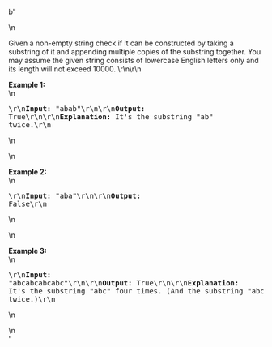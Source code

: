 b'<div class="question-description">\n<p>Given a non-empty string check if it can be constructed by taking a substring of it and appending multiple copies of the substring together.  You may assume the given string consists of lowercase English letters only and its length  will not exceed 10000. \r\n\r\n<p><b>Example 1:</b><br/>\n<pre>\r\n<b>Input:</b> "abab"\r\n\r\n<b>Output:</b> True\r\n\r\n<b>Explanation:</b> It\'s the substring "ab" twice.\r\n</pre>\n</p>\n<p><b>Example 2:</b><br/>\n<pre>\r\n<b>Input:</b> "aba"\r\n\r\n<b>Output:</b> False\r\n</pre>\n</p>\n<p><b>Example 3:</b><br/>\n<pre>\r\n<b>Input:</b> "abcabcabcabc"\r\n\r\n<b>Output:</b> True\r\n\r\n<b>Explanation:</b> It\'s the substring "abc" four times. (And the substring "abcabc" twice.)\r\n</pre>\n</p></p>\n</div>'